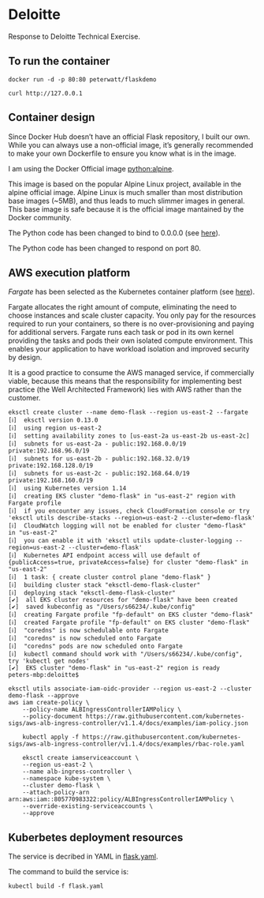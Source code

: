 # Deloitte

Response to Deloitte Technical Exercise.

## To run the container

```
docker run -d -p 80:80 peterwatt/flaskdemo

curl http://127.0.0.1
```

## Container design

Since Docker Hub doesn’t have an official Flask repository, I built our own. While you can always use a non-official image, it’s generally recommended to make your own Dockerfile to ensure you know what is in the image. 

I am using the Docker Official image [python:alpine](https://hub.docker.com/_/python).

This image is based on the popular Alpine Linux project, available in the alpine official image. Alpine Linux is much smaller than most distribution base images (~5MB), and thus leads to much slimmer images in general. This base image is safe because it is the official image mantained by the Docker community.

The Python code has been changed to bind to 0.0.0.0 (see [here](https://stackoverflow.com/questions/30323224/deploying-a-minimal-flask-app-in-docker-server-connection-issues)). 

The Python code has been changed to respond on port 80.

## AWS execution platform

*Fargate* has been selected as the Kubernetes container platform (see [here](https://aws.amazon.com/blogs/aws/amazon-eks-on-aws-fargate-now-generally-available/)).

Fargate allocates the right amount of compute, eliminating the need to choose instances and scale cluster capacity. You only pay for the resources required to run your containers, so there is no over-provisioning and paying for additional servers. Fargate runs each task or pod in its own kernel providing the tasks and pods their own isolated compute environment. This enables your application to have workload isolation and improved security by design.

It is a good practice to consume the AWS managed service, if commercially viable, because this means that the responsibility for implementing best practice (the Well Architected Framework) lies with AWS rather than the customer.

```
eksctl create cluster --name demo-flask --region us-east-2 --fargate
[ℹ]  eksctl version 0.13.0
[ℹ]  using region us-east-2
[ℹ]  setting availability zones to [us-east-2a us-east-2b us-east-2c]
[ℹ]  subnets for us-east-2a - public:192.168.0.0/19 private:192.168.96.0/19
[ℹ]  subnets for us-east-2b - public:192.168.32.0/19 private:192.168.128.0/19
[ℹ]  subnets for us-east-2c - public:192.168.64.0/19 private:192.168.160.0/19
[ℹ]  using Kubernetes version 1.14
[ℹ]  creating EKS cluster "demo-flask" in "us-east-2" region with Fargate profile
[ℹ]  if you encounter any issues, check CloudFormation console or try 'eksctl utils describe-stacks --region=us-east-2 --cluster=demo-flask'
[ℹ]  CloudWatch logging will not be enabled for cluster "demo-flask" in "us-east-2"
[ℹ]  you can enable it with 'eksctl utils update-cluster-logging --region=us-east-2 --cluster=demo-flask'
[ℹ]  Kubernetes API endpoint access will use default of {publicAccess=true, privateAccess=false} for cluster "demo-flask" in "us-east-2"
[ℹ]  1 task: { create cluster control plane "demo-flask" }
[ℹ]  building cluster stack "eksctl-demo-flask-cluster"
[ℹ]  deploying stack "eksctl-demo-flask-cluster"
[✔]  all EKS cluster resources for "demo-flask" have been created
[✔]  saved kubeconfig as "/Users/s66234/.kube/config"
[ℹ]  creating Fargate profile "fp-default" on EKS cluster "demo-flask"
[ℹ]  created Fargate profile "fp-default" on EKS cluster "demo-flask"
[ℹ]  "coredns" is now schedulable onto Fargate
[ℹ]  "coredns" is now scheduled onto Fargate
[ℹ]  "coredns" pods are now scheduled onto Fargate
[ℹ]  kubectl command should work with "/Users/s66234/.kube/config", try 'kubectl get nodes'
[✔]  EKS cluster "demo-flask" in "us-east-2" region is ready
peters-mbp:deloitte$ 

eksctl utils associate-iam-oidc-provider --region us-east-2 --cluster demo-flask --approve
aws iam create-policy \
    --policy-name ALBIngressControllerIAMPolicy \
    --policy-document https://raw.githubusercontent.com/kubernetes-sigs/aws-alb-ingress-controller/v1.1.4/docs/examples/iam-policy.json
    
    kubectl apply -f https://raw.githubusercontent.com/kubernetes-sigs/aws-alb-ingress-controller/v1.1.4/docs/examples/rbac-role.yaml
    
    eksctl create iamserviceaccount \
    --region us-east-2 \
    --name alb-ingress-controller \
    --namespace kube-system \
    --cluster demo-flask \
    --attach-policy-arn arn:aws:iam::805770983322:policy/ALBIngressControllerIAMPolicy \
    --override-existing-serviceaccounts \
    --approve
```



## Kuberbetes deployment resources

The service is decribed in YAML in [flask.yaml](flask.yaml).

The command to build the service is:

```
kubectl build -f flask.yaml
```
